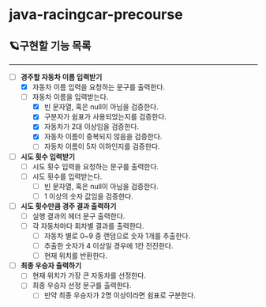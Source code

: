 # java-racingcar-precourse

## 🪐구현할 기능 목록

---

- [ ] **경주할 자동차 이름 입력받기**
    - [x] 자동차 이름 입력을 요청하는 문구를 출력한다.
    - [ ] 자동차 이름을 입력받는다.
        - [x] 빈 문자열, 혹은 null이 아님을 검증한다.
        - [x] 구분자가 쉼표가 사용되었는지를 검증한다.
        - [x] 자동차가 2대 이상임을 검증한다.
        - [x] 자동차 이름이 중복되지 않음을 검증한다.
        - [ ] 자동차 이름이 5자 이하인지를 검증한다.

- [ ] **시도 횟수 입력받기**
    - [ ] 시도 횟수 입력을 요청하는 문구를 출력한다.
    - [ ] 시도 횟수를 입력받는다.
        - [ ] 빈 문자열, 혹은 null이 아님을 검증한다.
        - [ ] 1 이상의 숫자 값임을 검증한다.

- [ ] **시도 횟수만큼 경주 결과 출력하기**
    - [ ] 실행 결과의 헤더 문구 출력한다.
    - [ ] 각 자동차마다 회차별 결과를 출력한다.
        - [ ] 자동차 별로 0~9 중 랜덤으로 숫자 1개를 추출한다.
        - [ ] 추출한 숫자가 4 이상일 경우에 1칸 전진한다.
        - [ ] 현재 위치를 반환한다.

- [ ] **최종 우승자 출력하기**
    - [ ] 현재 위치가 가장 큰 자동차를 선정한다.
    - [ ] 최종 우승자 선정 문구를 출력한다.
        - [ ] 만약 최종 우승자가 2명 이상이라면 쉼표로 구분한다.